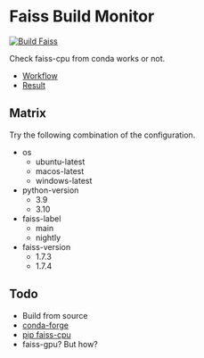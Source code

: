 # Faiss Build Monitor
[![Build Faiss](https://github.com/matsui528/faiss_build_monitor/actions/workflows/build_faiss.yml/badge.svg)](https://github.com/matsui528/faiss_build_monitor/actions/workflows/build_faiss.yml)

Check faiss-cpu from conda works or not.

- [Workflow](.github/workflows/build_faiss.yml)
- [Result](https://github.com/matsui528/faiss_build_monitor/actions/workflows/build_faiss.yml)

## Matrix
Try the following combination of the configuration. 
- os
  - ubuntu-latest
  - macos-latest
  - windows-latest
- python-version
  - 3.9
  - 3.10
- faiss-label
  - main
  - nightly
- faiss-version
  - 1.7.3
  - 1.7.4


## Todo
- Build from source
- [conda-forge](https://anaconda.org/conda-forge/faiss)
- [pip faiss-cpu](https://github.com/kyamagu/faiss-wheels/)
- faiss-gpu? But how?
